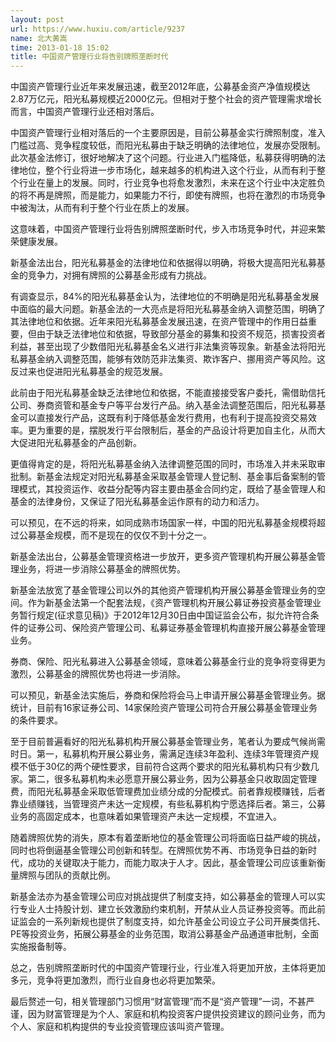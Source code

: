 ```yaml
---
layout: post
url: https://www.huxiu.com/article/9237
name: 北大黄嵩
time: 2013-01-18 15:02
title: 中国资产管理行业将告别牌照垄断时代
---
```

中国资产管理行业近年来发展迅速，截至2012年底，公募基金资产净值规模达2.87万亿元，阳光私募规模近2000亿元。但相对于整个社会的资产管理需求增长而言，中国资产管理行业还相对落后。

中国资产管理行业相对落后的一个主要原因是，目前公募基金实行牌照制度，准入门槛过高、竞争程度较低，而阳光私募由于缺乏明确的法律地位，发展亦受限制。此次基金法修订，很好地解决了这个问题。行业进入门槛降低，私募获得明确的法律地位，整个行业将进一步市场化，越来越多的机构进入这个行业，从而有利于整个行业在量上的发展。同时，行业竞争也将愈发激烈，未来在这个行业中决定胜负的将不再是牌照，而是能力，如果能力不行，即使有牌照，也将在激烈的市场竞争中被淘汰，从而有利于整个行业在质上的发展。

这意味着，中国资产管理行业将告别牌照垄断时代，步入市场竞争时代，并迎来繁荣健康发展。

新基金法出台，阳光私募基金的法律地位和依据得以明确，将极大提高阳光私募基金的竞争力，对拥有牌照的公募基金形成有力挑战。

有调查显示，84%的阳光私募基金认为，法律地位的不明确是阳光私募基金发展中面临的最大问题。新基金法的一大亮点是将阳光私募基金纳入调整范围，明确了其法律地位和依据。近年来阳光私募基金发展迅速，在资产管理中的作用日益重要，但由于缺乏法律地位和依据，导致部分基金的募集和投资不规范，损害投资者利益，甚至出现了少数借阳光私募基金名义进行非法集资等现象。新基金法将阳光私募基金纳入调整范围，能够有效防范非法集资、欺诈客户、挪用资产等风险。这反过来也促进阳光私募基金的规范发展。

此前由于阳光私募基金缺乏法律地位和依据，不能直接接受客户委托，需借助信托公司、券商资管和基金专户等平台发行产品。纳入基金法调整范围后，阳光私募基金可以直接发行产品，这既有利于降低基金发行费用，也有利于提高投资交易效率。更为重要的是，摆脱发行平台限制后，基金的产品设计将更加自主化，从而大大促进阳光私募基金的产品创新。

更值得肯定的是，将阳光私募基金纳入法律调整范围的同时，市场准入并未采取审批制。新基金法规定对阳光私募基金采取基金管理人登记制、基金事后备案制的管理模式，其投资运作、收益分配等内容主要由基金合同约定，既给了基金管理人和基金的法律身份，又保证了阳光私募基金运作原有的动力和活力。

可以预见，在不远的将来，如同成熟市场国家一样，中国的阳光私募基金规模将超过公募基金规模，而不是现在的仅仅不到十分之一。

新基金法出台，公募基金管理资格进一步放开，更多资产管理机构开展公募基金管理业务，将进一步消除公募基金的牌照优势。

新基金法放宽了基金管理公司以外的其他资产管理机构开展公募基金管理业务的空间。作为新基金法第一个配套法规，《资产管理机构开展公募证券投资基金管理业务暂行规定(征求意见稿)》于2012年12月30日由中国证监会公布，拟允许符合条件的证券公司、保险资产管理公司、私募证券基金管理机构直接开展公募基金管理业务。

券商、保险、阳光私募进入公募基金领域，意味着公募基金行业的竞争将变得更为激烈，公募基金的牌照优势也将进一步消除。

可以预见，新基金法实施后，券商和保险将会马上申请开展公募基金管理业务。据统计，目前有16家证券公司、14家保险资产管理公司符合开展公募基金管理业务的条件要求。

至于目前普遍看好的阳光私募机构开展公募基金管理业务，笔者认为要成气候尚需时日。第一，私募机构开展公募业务，需满足连续3年盈利、连续3年管理资产规模不低于30亿的两个硬性要求，目前符合这两个要求的阳光私募机构只有少数几家。第二，很多私募机构未必愿意开展公募业务，因为公募基金只收取固定管理费，而阳光私募基金采取低管理费加业绩分成的分配模式。前者靠规模赚钱，后者靠业绩赚钱，当管理资产未达一定规模，有些私募机构宁愿选择后者。第三，公募业务的高固定成本，也意味着如果管理资产未达一定规模，不宜进入。

随着牌照优势的消失，原本有着垄断地位的基金管理公司将面临日益严峻的挑战，同时也将倒逼基金管理公司创新和转型。在牌照优势不再、市场竞争日益的新时代，成功的关键取决于能力，而能力取决于人才。因此，基金管理公司应该重新衡量牌照与团队的贡献比例。

新基金法亦为基金管理公司应对挑战提供了制度支持，如公募基金的管理人可以实行专业人士持股计划、建立长效激励约束机制，开禁从业人员证券投资等。而此前证监会的一系列新规也提供了制度支持，如允许基金公司设立子公司开展类信托、PE等投资业务，拓展公募基金的业务范围，取消公募基金产品通道审批制，全面实施报备制等。

总之，告别牌照垄断时代的中国资产管理行业，行业准入将更加开放，主体将更加多元，竞争将更加激烈，而行业自身也必将更加繁荣。

最后赘述一句，相关管理部门习惯用“财富管理”而不是“资产管理”一词，不甚严谨，因为财富管理是为个人、家庭和机构投资客户提供投资建议的顾问业务，而为个人、家庭和机构提供的专业投资管理应该叫资产管理。

